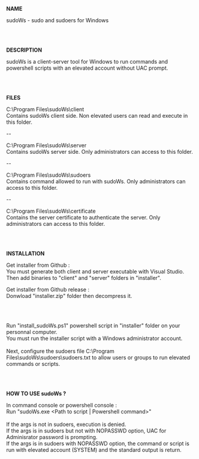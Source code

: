 <b>NAME</b>

sudoWs - sudo and sudoers for Windows

<br><br>

<b>DESCRIPTION</b> 

sudoWs is a client-server tool for Windows to run commands and powershell scripts with an elevated account without UAC prompt.

<br><br>

<b>FILES</b>

C:\Program Files\sudoWs\client\
Contains sudoWs client side. Non elevated users can read and execute in this folder.

--

C:\Program Files\sudoWs\server\
Contains sudoWs server side. Only administrators can access to this folder.

--

C:\Program Files\sudoWs\sudoers\
Contains command allowed to run with sudoWs. Only administrators can access to this folder.

--

C:\Program Files\sudoWs\certificate\
Contains the server certificate to authenticate the server. Only administrators can access to this folder.

<br><br>

<b>INSTALLATION</b>

Get installer from Github : <br>
You must generate both client and server executable with Visual Studio.<br>
Then add binaries to "client" and "server" folders in "installer".<br>

Get installer from Github release : <br>
Donwload "installer.zip" folder then decompress it.<br>

<br><br>

Run "install_sudoWs.ps1" powershell script in "installer" folder on your personnal computer.<br>
You must run the installer script with a Windows administrator account.<br>
<br>
Next, configure the sudoers file C:\Program Files\sudoWs\sudoers\sudoers.txt to allow users or groups to run elevated commands or scripts.

<br><br>

<b>HOW TO USE sudoWs ?</b>

In command console or powershell console :<br>
Run "sudoWs.exe <Path to script | Powershell command>"
<br><br>
If the args is not in sudoers, execution is denied.<br>
If the args is in sudoers but not with NOPASSWD option, UAC for Adminisrator password is prompting.<br>
If the args is in sudoers with NOPASSWD option, the command or script is run with elevated account (SYSTEM) and the standard output is return.<br>
